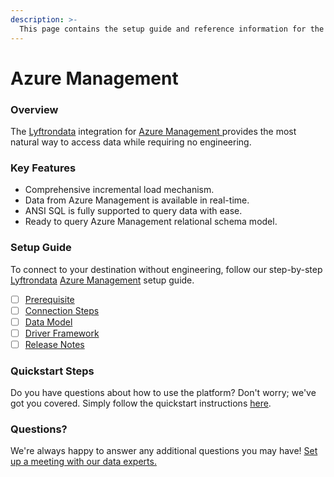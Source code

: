 ```yaml
---
description: >-
  This page contains the setup guide and reference information for the Azure Management source connector.
---
```


# Azure Management

### Overview

The [Lyftrondata](https://www.lyftrondata.com/) integration for [Azure Management](https://www.lyftrondata.com/integration/azure-management/)[ ](https://www.lyftrondata.com/integration/azure-management/)provides the most natural way to access data while requiring no engineering.

### Key Features

* Comprehensive incremental load mechanism.
* Data from Azure Management is available in real-time.&#x20;
* ANSI SQL is fully supported to query data with ease.
* Ready to query Azure Management relational schema model.

### Setup Guide

To connect to your destination without engineering, follow our step-by-step [Lyftrondata](https://www.lyftrondata.com/)  [Azure Management](https://www.lyftrondata.com/integration/azure-management/) setup guide.

* [ ] [Prerequisite](../../business-analytics/azure-management/prerequisite.md)
* [ ] [Connection Steps](../../business-analytics/azure-management/connection-steps.md)
* [ ] [Data Model](../../business-analytics/azure-management/data-model/)
* [ ] [Driver Framework](../../business-analytics/azure-management/driver-framework/)
* [ ] [Release Notes](../../business-analytics/azure-management/release-notes.md)

### Quickstart Steps

Do you have questions about how to use the platform? Don't worry; we've got you covered. Simply follow the quickstart instructions [here](../../../quickstart-steps.md).

### Questions? <a href="#questions" id="questions"></a>

We're always happy to answer any additional questions you may have! [Set up a meeting with our data experts.](https://www.lyftrondata.com/book-a-meeting/)

